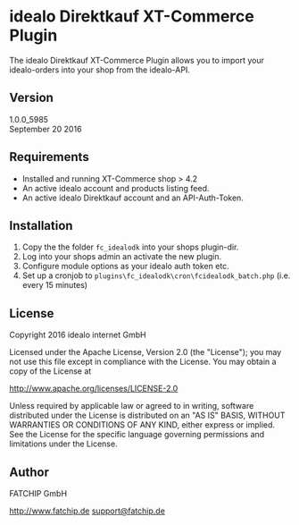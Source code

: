 # idealo Direktkauf XT-Commerce Plugin
The idealo Direktkauf XT-Commerce Plugin allows you to import your idealo-orders into your shop from the idealo-API.

## Version
1.0.0_5985  
September 20 2016

## Requirements
* Installed and running XT-Commerce shop > 4.2
* An active idealo account and products listing feed.
* An active idealo Direktkauf account and an API-Auth-Token.

## Installation
1. Copy the the folder `fc_idealodk` into your shops plugin-dir.
2. Log into your shops admin an activate the new plugin.
3. Configure module options as your idealo auth token etc.
4. Set up a cronjob to `plugins\fc_idealodk\cron\fcidealodk_batch.php` (i.e. every 15 minutes)

## License
Copyright 2016 idealo internet GmbH

Licensed under the Apache License, Version 2.0 (the "License");
you may not use this file except in compliance with the License.
You may obtain a copy of the License at

http://www.apache.org/licenses/LICENSE-2.0

Unless required by applicable law or agreed to in writing, software
distributed under the License is distributed on an "AS IS" BASIS,
WITHOUT WARRANTIES OR CONDITIONS OF ANY KIND, either express or implied.
See the License for the specific language governing permissions and
limitations under the License.

## Author
FATCHIP GmbH

http://www.fatchip.de
support@fatchip.de
